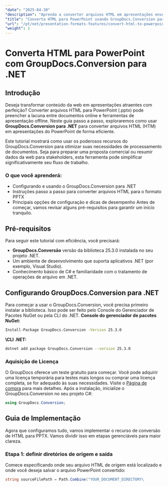 ```yaml
---
"date": "2025-04-30"
"description": "Aprenda a converter arquivos HTML em apresentações envolventes do PowerPoint usando o GroupDocs.Conversion para .NET. Siga este guia passo a passo para aprimorar seu fluxo de trabalho de processamento de documentos."
"title": "Converta HTML para PowerPoint usando GroupDocs.Conversion para .NET - Um guia passo a passo"
"url": "/pt/net/presentation-formats-features/convert-html-to-powerpoint-groupdocs-dotnet/"
"weight": 1
---
```


# Converta HTML para PowerPoint com GroupDocs.Conversion para .NET

## Introdução
Deseja transformar conteúdo da web em apresentações atraentes com perfeição? Converter arquivos HTML para PowerPoint (.pptx) pode preencher a lacuna entre documentos online e ferramentas de apresentação offline. Neste guia passo a passo, exploraremos como usar **GroupDocs.Conversion para .NET** para converter arquivos HTML (HTM) em apresentações do PowerPoint de forma eficiente.

Este tutorial mostrará como usar os poderosos recursos do GroupDocs.Conversion para otimizar suas necessidades de processamento de documentos. Seja para preparar uma proposta comercial ou resumir dados da web para stakeholders, esta ferramenta pode simplificar significativamente seu fluxo de trabalho.

### O que você aprenderá:
- Configurando e usando o GroupDocs.Conversion para .NET
- Instruções passo a passo para converter arquivos HTML para o formato PPTX
- Principais opções de configuração e dicas de desempenho
Antes de começar, vamos revisar alguns pré-requisitos para garantir um início tranquilo.
## Pré-requisitos
Para seguir este tutorial com eficiência, você precisará:
- **GroupDocs.Conversão** versão da biblioteca 25.3.0 instalada no seu projeto .NET.
- Um ambiente de desenvolvimento que suporta aplicativos .NET (por exemplo, Visual Studio).
- Conhecimento básico de C# e familiaridade com o tratamento de operações de arquivo em .NET.
## Configurando GroupDocs.Conversion para .NET
Para começar a usar o GroupDocs.Conversion, você precisa primeiro instalar a biblioteca. Isso pode ser feito pelo Console do Gerenciador de Pacotes NuGet ou pela CLI do .NET.
**Console do gerenciador de pacotes NuGet:**
```bash
Install-Package GroupDocs.Conversion -Version 25.3.0
```
**\CLI .NET:**
```bash
dotnet add package GroupDocs.Conversion --version 25.3.0
```
### Aquisição de Licença
O GroupDocs oferece um teste gratuito para começar. Você pode adquirir uma licença temporária para testes mais longos ou comprar uma licença completa, se for adequado às suas necessidades. Visite o [Página de compra](https://purchase.groupdocs.com/buy) para mais detalhes.
Após a instalação, inicialize o GroupDocs.Conversion no seu projeto C#:
```csharp
using GroupDocs.Conversion;
```
## Guia de Implementação
Agora que configuramos tudo, vamos implementar o recurso de conversão de HTML para PPTX. Vamos dividir isso em etapas gerenciáveis para maior clareza.
### Etapa 1: definir diretórios de origem e saída
Comece especificando onde seu arquivo HTML de origem está localizado e onde você deseja salvar o arquivo PowerPoint convertido:
```csharp
string sourceFilePath = Path.Combine("YOUR_DOCUMENT_DIRECTORY\
